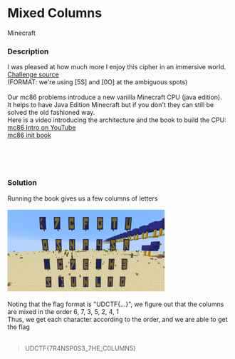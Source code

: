 # Mixed Columns

Minecraft<br/>


### Description
I was pleased at how much more I enjoy this cipher in an immersive world.<br/>
[Challenge source](https://gist.github.com/AndyNovo/6e961ce5facd64417543ac9809658085)<br/>
(FORMAT: we're using [5S] and [0O] at the ambiguous spots)<br/><br/>
Our mc86 problems introduce a new vanilla Minecraft CPU (java edition).<br/>
It helps to have Java Edition Minecraft but if you don't they can still be solved the old fashioned way.<br/>
Here is a video introducing the architecture and the book to build the CPU:<br/>
[mc86 Intro on YouTube](https://www.youtube.com/watch?v=mqOSgJ0NM_Q)<br/>
[mc86 init book](https://gist.github.com/AndyNovo/657ff15b7614f70e34f7295cb3dd7a8f)<br/>

<br/><br/><br/>

### Solution
Running the book gives us a few columns of letters<br/><br/>
<img src="./Assets/mixedcol.png" width="70%" height="70%"><br/><br/>
Noting that the flag format is "UDCTF{...}", we figure out that the columns are mixed in the order 6, 7, 3, 5, 2, 4, 1<br/>
Thus, we get each character according to the order, and we are able to get the flag<br/>
<br/>
> UDCTF{7R4NSP0S3_7HE_C0LUMN5}
